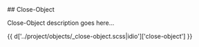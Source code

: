 <section class="copy">
## Close-Object
<p class="copy">Close-Object description goes here...</p>
{{ d['../project/objects/_close-object.scss|idio']['close-object'] }}

</section>
